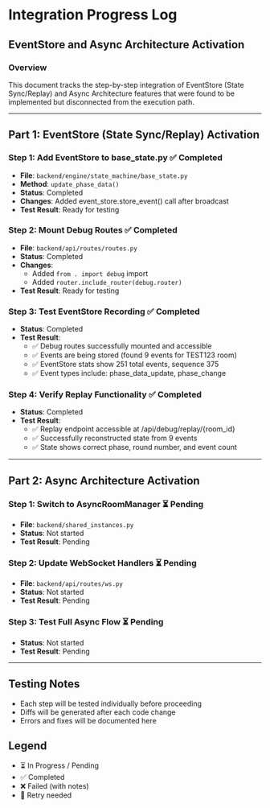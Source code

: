 # Integration Progress Log

## EventStore and Async Architecture Activation

### Overview
This document tracks the step-by-step integration of EventStore (State Sync/Replay) and Async Architecture features that were found to be implemented but disconnected from the execution path.

---

## Part 1: EventStore (State Sync/Replay) Activation

### Step 1: Add EventStore to base_state.py ✅ Completed
- **File**: `backend/engine/state_machine/base_state.py`
- **Method**: `update_phase_data()`
- **Status**: Completed
- **Changes**: Added event_store.store_event() call after broadcast
- **Test Result**: Ready for testing

### Step 2: Mount Debug Routes ✅ Completed
- **File**: `backend/api/routes/routes.py`  
- **Status**: Completed
- **Changes**: 
  - Added `from . import debug` import
  - Added `router.include_router(debug.router)`
- **Test Result**: Ready for testing

### Step 3: Test EventStore Recording ✅ Completed
- **Status**: Completed
- **Test Result**: 
  - ✅ Debug routes successfully mounted and accessible
  - ✅ Events are being stored (found 9 events for TEST123 room)
  - ✅ EventStore stats show 251 total events, sequence 375
  - ✅ Event types include: phase_data_update, phase_change

### Step 4: Verify Replay Functionality ✅ Completed
- **Status**: Completed
- **Test Result**: 
  - ✅ Replay endpoint accessible at /api/debug/replay/{room_id}
  - ✅ Successfully reconstructed state from 9 events
  - ✅ State shows correct phase, round number, and event count

---

## Part 2: Async Architecture Activation

### Step 1: Switch to AsyncRoomManager ⏳ Pending
- **File**: `backend/shared_instances.py`
- **Status**: Not started
- **Test Result**: Pending

### Step 2: Update WebSocket Handlers ⏳ Pending
- **File**: `backend/api/routes/ws.py`
- **Status**: Not started
- **Test Result**: Pending

### Step 3: Test Full Async Flow ⏳ Pending
- **Status**: Not started
- **Test Result**: Pending

---

## Testing Notes
- Each step will be tested individually before proceeding
- Diffs will be generated after each code change
- Errors and fixes will be documented here

## Legend
- ⏳ In Progress / Pending
- ✅ Completed
- ❌ Failed (with notes)
- 🔄 Retry needed